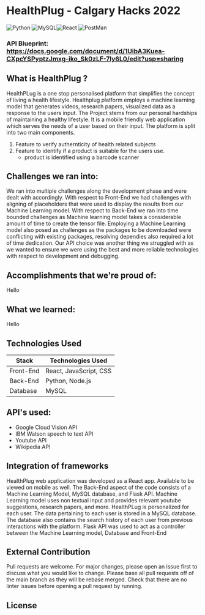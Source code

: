 # HealthPlug - Calgary Hacks 2022

<img alt="Python" src="https://img.shields.io/badge/Python-FFD43B?style=for-the-badge&logo=python&logoColor=blue"/> <img alt="MySQL" src="https://img.shields.io/badge/MySQL-005C84?style=for-the-badge&logo=mysql&logoColor=white"/><img alt="React" src="https://img.shields.io/badge/React-20232A?style=for-the-badge&logo=react&logoColor=61DAFB"/> <img alt="PostMan" src="https://img.shields.io/badge/Postman-FF6C37?style=for-the-badge&logo=Postman&logoColor=white"/><br> 
### API Blueprint: https://docs.google.com/document/d/1UibA3Kuea-CXpcYSPyptzJmxg-iko_Sk0zLF-7Iy6L0/edit?usp=sharing 


## What is HealthPlug ?

HealthPLug is a one stop personalised platform that simplifies the concept of living a health lifestyle. Healthplug platform employs a machine learning model that generates videos, research papers, visualized data as a response to the users input. The Project stems from our personal hardships of maintaining a healthy lifestyle. It is a mobile friendly web application which serves the needs of a user based on their input.
The platform is split into two main components.
1. Feature to verify authernticity of health related subjects<br>
2. Feature to identify if a product is suitable for the users use.
   - product is identified using a barcode scanner<br>


## Challenges we ran into:
We ran into multiple challenges along the development phase and were dealt with accordingly. With respect to Front-End we had challenges with aligning of placeholders that were used to display the results from our Machine Learning model. With respect to Back-End we ran into time bounded challenges as Machine learning model takes a considerable amount of time to create the tensor file. Employing a Machine Learning model also posed as challenges as the packages to be downloaded were conflicting with existing packages, resolving dependies also required a lot of time dedication. Our API choice was another thing we struggled with as we wanted to ensure we were using the best and more reliable technologies with respect to development and debugging.


## Accomplishments that we're proud of:
Hello

## What we learned:
Hello

## Technologies Used

| Stack     | Technologies Used                    |
|-----------|--------------------------------------|
| Front-End | React, JavaScript, CSS               |
| Back-End  | Python, Node.js                      |
| Database  | MySQL                                |

## API's used:

* Google Cloud Vision API
* IBM Watson speech to text API
* Youtube API
* Wikipedia API

## Integration of frameworks 

HealthPlug web application was developed as a React app. Available to be viewed on mobile as well. The Back-End aspect of the code consists of a Machine Learning Model, MySQL database, and Flask API.
Machine Learning model uses non textual input and provides relevant youtube suggestions, research papers, and more. HealthPLug is personalized for each user. The data pertaining to each user is stored in a MySQL database. The database also contains the search history of each user from previous interactions with the platform.
Flask API was used to act as a controller between the Machine Learning model, Database and Front-End   

## External Contribution

Pull requests are welcome. For major changes, please open an issue first to discuss what you would like to change. Please base all pull requests off of the main branch as they will be rebase merged. Check that there are no linter issues before opening a pull request by running.

## License


